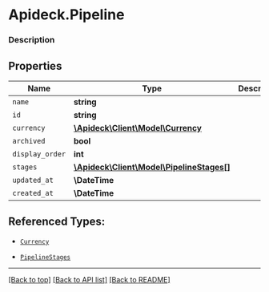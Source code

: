 # Apideck.Pipeline

### Description

## Properties
Name | Type | Description | Notes
------------ | ------------- | ------------- | -------------
`name` | **string** |  | 
`id` | **string** |  | [optional] 
`currency` | [**\Apideck\Client\Model\Currency**](Currency.md) |  | [optional] 
`archived` | **bool** |  | [optional] 
`display_order` | **int** |  | [optional] 
`stages` | [**\Apideck\Client\Model\PipelineStages[]**](PipelineStages.md) |  | [optional] 
`updated_at` | **\DateTime** |  | [optional] 
`created_at` | **\DateTime** |  | [optional] 





## Referenced Types:


* [`Currency`](Currency.md)


* [`PipelineStages`](PipelineStages.md)



---

[[Back to top]](#) [[Back to API list]](../../../../README.md#documentation-for-api-endpoints) [[Back to README]](../../../../README.md)



